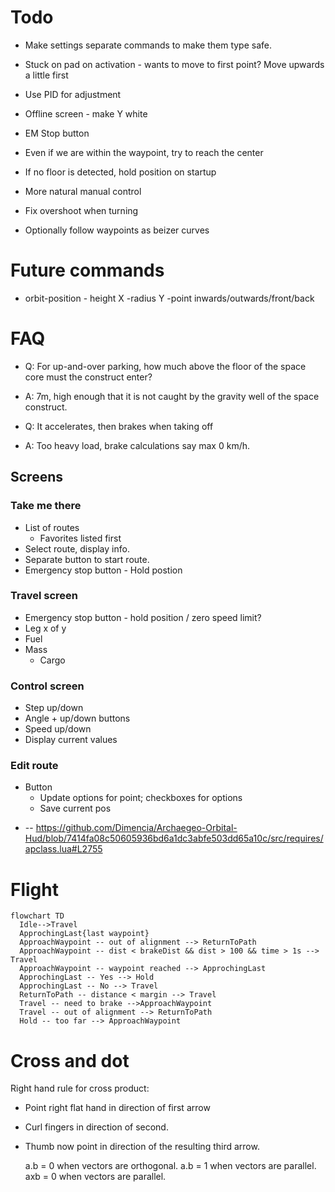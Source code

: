 # Todo

* Make settings separate commands to make them type safe.
* Stuck on pad on activation - wants to move to first point? Move upwards a little first
* Use PID for adjustment
* Offline screen - make Y white
* EM Stop button
* Even if we are within the waypoint, try to reach the center
* If no floor is detected, hold position on startup

* More natural manual control
* Fix overshoot when turning
* Optionally follow waypoints as beizer curves

# Future commands

* orbit-position - height X -radius Y -point inwards/outwards/front/back

# FAQ

- Q: For up-and-over parking, how much above the floor of the space core must the construct enter?
- A: 7m, high enough that it is not caught by the gravity well of the space construct.

- Q: It accelerates, then brakes when taking off
- A: Too heavy load, brake calculations say max 0 km/h.

## Screens

### Take me there
- List of routes
  - Favorites listed first
- Select route, display info.
- Separate button to start route.
- Emergency stop button - Hold postion

### Travel screen
- Emergency stop button - hold position / zero speed limit?
- Leg x of y
- Fuel
- Mass
  - Cargo

### Control screen
- Step up/down
- Angle + up/down buttons
- Speed up/down
- Display current values

### Edit route

- Button
  - Update options for point; checkboxes for options
  - Save current pos

* -- https://github.com/Dimencia/Archaegeo-Orbital-Hud/blob/7414fa08c50605936bd6a1dc3abfe503dd65a10c/src/requires/apclass.lua#L2755


# Flight

```mermaid
flowchart TD
  Idle-->Travel
  ApprochingLast{last waypoint}
  ApproachWaypoint -- out of alignment --> ReturnToPath
  ApproachWaypoint -- dist < brakeDist && dist > 100 && time > 1s --> Travel
  ApproachWaypoint -- waypoint reached --> ApprochingLast
  ApprochingLast -- Yes --> Hold
  ApprochingLast -- No --> Travel
  ReturnToPath -- distance < margin --> Travel
  Travel -- need to brake -->ApproachWaypoint
  Travel -- out of alignment --> ReturnToPath
  Hold -- too far --> ApproachWaypoint
 ```

# Cross and dot

Right hand rule for cross product:

* Point right flat hand in direction of first arrow
* Curl fingers in direction of second.
* Thumb now point in direction of the resulting third arrow.

  a.b = 0 when vectors are orthogonal.
  a.b = 1 when vectors are parallel.
  axb = 0 when vectors are parallel.